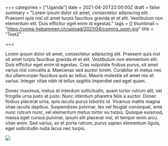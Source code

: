 +++
categories = ["Uganda"]
date = 2021-04-20T22:00:00Z
draft = false
summary = "Lorem ipsum dolor sit amet, consectetur adipiscing elit. Praesent quis nisl sit amet turpis faucibus gravida et et elit. Vestibulum non elementum elit. Duis efficitur eget enim id egestas."
tags = []
thumbnail = "https://yoma-hebammen.ch/upload/2021/04/coming_soon.jpg"
title = "Test2"

+++

Lorem ipsum dolor sit amet, consectetur adipiscing elit. Praesent quis nisl sit amet turpis faucibus gravida et et elit. Vestibulum non elementum elit. Duis efficitur eget enim id egestas. Cras vulputate finibus purus, sit amet varius nisl convallis a. Maecenas sed auctor lorem. Curabitur et metus nec dui ullamcorper faucibus quis ac tellus. Mauris molestie sit amet nisi et varius. Integer vitae nibh id tellus sagittis imperdiet sed eget quam.

Donec maximus, metus et interdum sollicitudin, quam tortor rutrum elit, vel fringilla urna justo at justo. Nunc interdum pharetra felis a auctor. Donec finibus placerat urna, quis iaculis purus lobortis id. Vivamus mattis magna vitae iaculis dapibus. Suspendisse pulvinar, leo vel feugiat consequat, ante nunc rutrum nunc, vel elementum metus tortor eu turpis. Quisque euismod, massa eget cursus pulvinar, ipsum elit placerat nisl, et tempor enim arcu vitae enim. Sed varius, ex et porta rutrum, purus sapien elementum ligula, eget sollicitudin nulla lacus nec turpis.

![](https://yoma-hebammen.ch/upload/2021/04/coming_soon.jpg)
